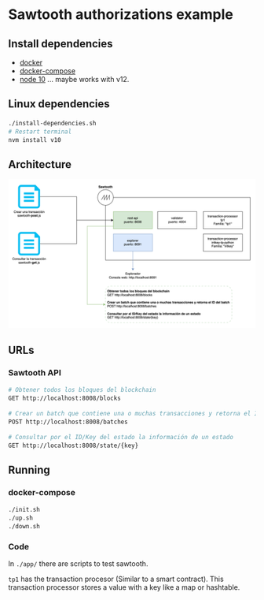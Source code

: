 # Sawtooth authorizations example

## Install dependencies

* [docker](https://docs.docker.com/engine/install/ubuntu/)
* [docker-compose](https://docs.docker.com/compose/install/)
* [node 10](https://nodejs.org/en/download/) ... maybe works with v12.

## Linux dependencies

```bash
./install-dependencies.sh
# Restart terminal
nvm install v10
```

## Architecture

![Screenshot](./assets/architecture.png)

## URLs

### Sawtooth API

```bash
# Obtener todos los bloques del blockchain
GET http://localhost:8008/blocks
```

```bash
# Crear un batch que contiene una o muchas transacciones y retorna el ID del batch
POST http://localhost:8008/batches
```

```bash
# Consultar por el ID/Key del estado la información de un estado
GET http://localhost:8008/state/{key}
```

## Running

### docker-compose

```bash
./init.sh
./up.sh
./down.sh
```

### Code

In `./app/` there are scripts to test sawtooth.

`tp1` has the transaction procesor (Similar to a smart contract). This transaction processor stores a value with a key like a map or hashtable.
